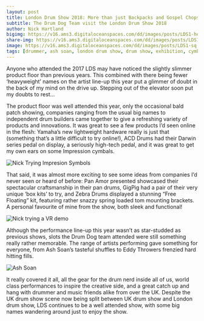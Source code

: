 ```yaml
---
layout: post
title: London Drum Show 2018: More than just Backpacks and Gospel Chops
subtitle: The Drum Dog Team visit the London Drum Show 2018
author: Nick Hartland
bigimg: https://v16.ams3.digitaloceanspaces.com/dd/images/posts/LDS1-header.jpg
share-img: https://v16.ams3.digitaloceanspaces.com/dd/images/posts/LDS1-shareimage.jpg
image: https://v16.ams3.digitaloceanspaces.com/dd/images/posts/LDS1-sq.jpg
tags: [drummer, ash soan, london drum show, drum show, exhibition, cymbals, vr, drummers]
---
```



Anyone who attended the 2017 LDS may have noticed the slightly slimmer product floor than previous years. This combined with there being fewer ‘heavyweight’ names on the artist line-up this year put a glimmer of doubt in the back of my mind on the drive up. Stepping out of the elevator soon put my doubts to rest...

The product floor was well attended this year, only the occasional bald patch showing, companies ranging from the usual big names to independent drum builders came together to give a refreshing variety of products and innovations. It was great to see a few products I’d seen online in the flesh: Yamaha’s new lightweight hardware really is just that (something that’s a little difficult to try online!), ACD Drums had their Darwin series pedal on display, a seriously high-tech pedal, and it was great to get my own ears on some Impression cymbals.

![Nick Trying Impresion Symbols](https://v16.ams3.digitaloceanspaces.com/dd/images/posts/LDS1-cymbols-img2.jpg)

That said, it was almost more exciting to see some ideas from companies I’d never seen or heard of before: Pan Amor presented showcased their spectacular craftsmanship in their pan drums, GigPig had a pair of their very unique ‘box kits’ to try, and Zebra Drums displayed a stunning “Free Floating” kit, featuring rather snazzy spring loaded tom mounting brackets. A personal favourite of mine from the show, both sleek and functional!

![Nick trying a VR demo](https://v16.ams3.digitaloceanspaces.com/dd/images/posts/LDS1-vr-IMG3.jpg)

Although the performance line-up this year wasn’t as star-studded as previous shows, slots the Drum Dog team attended were still something really rather memorable. The range of artists performing gave something for everyone, from Ash Soan’s tasteful shuffles to Eddy Throwers frenzied hard hitting fills.

![Ash Soan](https://v16.ams3.digitaloceanspaces.com/dd/images/posts/LDS1-ash-img1.jpg)

It really covered it all, all the gear for the drum nerd inside all of us, world class performances to inspire the creative side, and a great catch up and hang with drummer and music friends alike from over the UK. Despite the UK drum show scene now being split between UK drum show and London drum show, LDS continues to be a well attended show, with some big names wandering around just to enjoy the show.  
